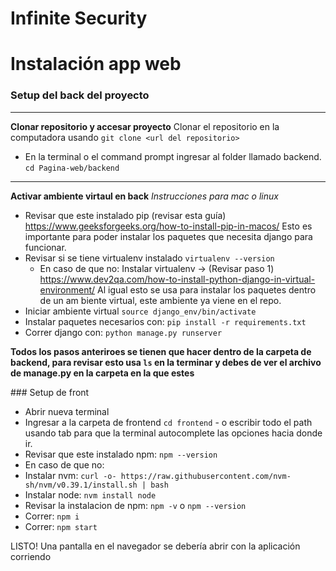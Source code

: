 # Infinite Security

# Instalación app web
### Setup del back del proyecto
---
**Clonar repositorio y accesar proyecto**
Clonar el repositorio en la computadora usando `git clone <url del repositorio>`
- En la terminal o el command prompt ingresar al folder llamado backend. `cd Pagina-web/backend`
---
**Activar ambiente virtaul en back**
*Instrucciones para mac o linux*
- Revisar que este instalado pip (revisar esta guía) https://www.geeksforgeeks.org/how-to-install-pip-in-macos/
  Esto es importante para poder instalar los paquetes que necesita django para funcionar.
- Revisar si se tiene virtualenv instalado `virtualenv --version`
  - En caso de que no: Instalar virtualenv -> (Revisar paso 1) https://www.dev2qa.com/how-to-install-python-django-in-virtual-environment/
  Al igual esto se usa para instalar los paquetes dentro de un am biente virtual, este ambiente ya viene en el repo.
- Iniciar ambiente virtual `source django_env/bin/activate`
- Instalar paquetes necesarios con: `pip install -r requirements.txt`
- Correr django con: `python manage.py runserver`

**Todos los pasos anteriroes se tienen que hacer dentro de la carpeta de backend, para revisar esto usa `ls` en la terminar y debes de ver el archivo de manage.py en la carpeta en la que estes**

### Setup de front
- Abrir nueva terminal
- Ingresar a la carpeta de frontend `cd frontend` - o escribir todo el path usando tab para que la terminal autocomplete las opciones hacia donde ir.
- Revisar que este instalado npm: `npm --version`
 - En caso de que no:
  - Instalar nvm: `curl -o- https://raw.githubusercontent.com/nvm-sh/nvm/v0.39.1/install.sh | bash`
  - Instalar node: `nvm install node`
  - Revisar la instalacion de npm: `npm -v` o `npm --version`
- Correr: `npm i`
- Correr: `npm start`

LISTO! Una pantalla en el navegador se debería abrir con la aplicación corriendo
